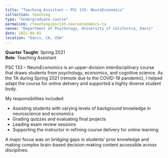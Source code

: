 ```yaml
---
title: "Teaching Assistant – PSC 133: NeuroEconomics"
collection: teaching
type: "Undergraduate course"
permalink: /teaching/psc133-neuroeconomics-ta
venue: "Department of Psychology, University of California, Davis"
date: 2021-04-01
location: "Davis, CA, USA"
---
```


**Quarter Taught**: Spring 2021  
**Role**: Teaching Assistant

PSC 133 – NeuroEconomics is an upper-division interdisciplinary course that draws students from psychology, economics, and cognitive science. As the TA during Spring 2021 (remote due to the COVID-19 pandemic), I helped adapt the course for online delivery and supported a highly diverse student body.

My responsibilities included:
- Assisting students with varying levels of background knowledge in neuroscience and economics
- Grading quizzes and evaluating final projects
- Leading exam review sessions
- Supporting the instructor in refining course delivery for online learning

A major focus was on bridging gaps in students’ prior knowledge and making complex brain-based decision-making content accessible across disciplines.

